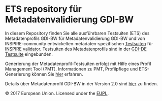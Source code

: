 # ETS repository für Metadatenvalidierung GDI-BW

In diesem Repository finden Sie alle ausführbaren Testsuiten (ETS) des Metadatenprofils GDI-BW für Metadatenvalidierung GDI-BW und von INSPIRE-community entwickelten metadaten-spezifischen [Testsuiten](https://github.com/inspire-eu-validation/) für [INSPIRE validator](inspire.ec.europa.eu/validator/). Testsuiten des Metadatenprofils sind in der [GDI-DE Testsuite](https://testsuite.gdi-de.org/#/) eingebunden.  

Generierung der Metadatenprofil-Testsuiten erfolgt mit Hilfe eines Profil Management Tool (PMT). Informationen zu PMT, Profilpflege und ETS-Generierung können Sie [hier](https://gdibw.github.io/pmt/index.html) erfahren.  

Details über Metadatenprofil GDI-BW in der Version 2.0 sind [hier](https://www.geoportal-bw.de/regelungen-gdi-bw) zu finden. 

© 2017 European Union. Licensed under the [EUPL](https://github.com/inspire-eu-validation/ets-repository/blob/master/LICENSE).
